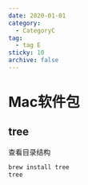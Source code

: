 ```yaml
---
date: 2020-01-01
category:
  - CategoryC
tag:
  - tag E
sticky: 10
archive: false
---
```


# Mac软件包

## tree
查看目录结构
```bash
brew install tree
tree
```
